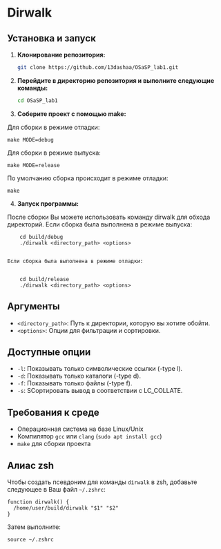 # Dirwalk

## Установка и запуск

1. **Клонирование репозитория:**

    ```bash
    git clone https://github.com/13dashaa/OSaSP_lab1.git
    ```

2. **Перейдите в директорию репозитория и выполните следующие команды:**

    ```bash
    cd OSaSP_lab1
    ```

3. **Соберите проект с помощью make:**

Для сборки в режиме отладки:

    
    make MODE=debug
    

Для сборки в режиме выпуска:

    
    make MODE=release
    
По умолчанию сборка происходит в режиме отладки:

    
    make 
   

4. **Запуск программы:**

После сборки Вы можете использовать команду dirwalk для обхода директорий.
    Если сборка была выполнена в режиме выпуска:

        
        cd build/debug
        ./dirwalk <directory_path> <options>
        

    Если сборка была выполнена в режиме отладки:

        
        cd build/release
        ./dirwalk <directory_path> <options>
           
    

## Аргументы

- `<directory_path>`: Путь к директории, которую вы хотите обойти.
- `<options>`: Опции для фильтрации и сортировки.

## Доступные опции

- `-l`: Показывать только символические ссылки (-type l).
- `-d`: Показывать только каталоги (-type d).
- `-f`: Показывать только файлы (-type f).
- `-s`: SСортировать вывод в соответствии с LC_COLLATE.

## Требования к среде

-  Операционная система на базе Linux/Unix 
-  Компилятор `gcc` или `clang` (`sudo apt install gcc`)
- `make` для сборки проекта 

## Алиас zsh

Чтобы создать псевдоним для команды  `dirwalk` в zsh, добавьте следующее в Ваш файл `~/.zshrc`:

    
    function dirwalk() {
      /home/user/build/dirwalk "$1" "$2"
    }
    

Затем выполните:

    
    source ~/.zshrc
    
